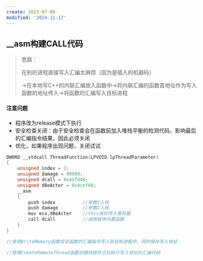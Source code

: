 ```yaml
---
create: 2023-07-08
modified: '2024-11-17'
---
```


## __asm构建CALL代码

> 思路：
>
> 在别的进程直接写入汇编太麻烦（因为是插入的机器码）
>
> ->在本地写C++的内联汇编放入函数中->将内联汇编的函数首地址作为写入函数的地址传入->将函数的汇编写入目标进程

#### 注意问题

* 程序改为release模式下执行
* 安全检查关闭：由于安全检查会在函数前加入堆栈平衡的检测代码，影响最后的汇编指令结果，因此必须关闭
* 优化，如果程序出现问题，关闭试试

```C++
DWORD __stdcall ThreadFunction(LPVOID lpThreadParameter)
{
    unsigned index = 2;
    unsigned damage = 99999;
    unsigned dcall = 0x41fd40;
    unsigned dBeActer = 0x4cef08;
    __asm
    {
        push index			//参数1入栈
       	push damage			//参数2入栈
        mov ecx,dBeActer	//this指针传入寄存器
        call dcall			//调用程序内置函数
    }
}

//使用WriteMemory函数将该函数的汇编指令写入到目标进程中，同时保存写入地址

//使用CreateRemoteThread函数创建线程并立刻执行写入地址的汇编代码
```